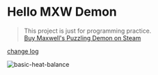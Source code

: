 # Hello MXW Demon
> This project is just for programming practice.  
> [Buy Maxwell's Puzzling Demon on Steam](https://store.steampowered.com/app/2770160/Maxwells_puzzling_demon/)

[change log](https://github.com/qiekn/maxwell-puzzling-demon/blob/main/CHANGELOG.md)


<!-- ![2025-03-30_23-39-15](https://github.com/user-attachments/assets/cd31382d-3ea4-4f1e-ad11-df77b0186268) -->

![basic-heat-balance](https://github.com/user-attachments/assets/02f5b976-f851-432c-8e19-c0259132d3f2)

